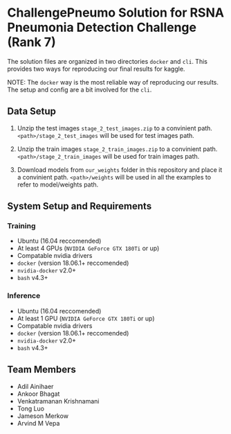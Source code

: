 # ChallengePneumo Solution for RSNA Pneumonia Detection Challenge (Rank 7)

The solution files are organized in two directories `docker` and `cli`. This provides two ways for reproducing our final results for kaggle.

NOTE: The `docker` way is the most reliable way of reproducing our results. The setup and config are a bit involved for the `cli`.

## Data Setup

1. Unzip the test images `stage_2_test_images.zip` to a convinient path. `<path>/stage_2_test_images` will be used for test images path.

2. Unzip the train images `stage_2_train_images.zip` to a convinient path. `<path>/stage_2_train_images` will be used for train images path.

3. Download models from `our_weights` folder in this repository and place it a convinient path. `<path>/weights` will be used in all the examples to refer to model/weights path.

## System Setup and Requirements

### Training
  - Ubuntu (16.04 reccomended) 
  - At least 4 GPUs (`NVIDIA GeForce GTX 180Ti` or up)
  - Compatable nvidia drivers
  - `docker` (version 18.06.1+ reccomended)
  - `nvidia-docker` v2.0+
  - `bash` v4.3+

### Inference
  - Ubuntu (16.04 reccomended) 
  - At least 1 GPU (`NVIDIA GeForce GTX 180Ti` or up)
  - Compatable nvidia drivers
  - `docker` (version 18.06.1+ reccomended)
  - `nvidia-docker` v2.0+
  - `bash` v4.3+

## Team Members

* Adil Ainihaer
* Ankoor Bhagat
* Venkatramanan Krishnamani
* Tong Luo
* Jameson Merkow
* Arvind M Vepa
